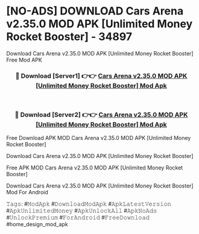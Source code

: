# [NO-ADS] DOWNLOAD Cars Arena v2.35.0 MOD APK [Unlimited Money Rocket Booster] - 34897
Download Cars Arena v2.35.0 MOD APK [Unlimited Money Rocket Booster] Free Mod APK

<div align="center">
<h3>🔴 Download [Server1] 👉👉 <a href="https://apk-comot.site?title=Cars_Arena_v2.35.0_MOD_APK_[Unlimited_Money_Rocket_Booster]">Cars Arena v2.35.0 MOD APK [Unlimited Money Rocket Booster] Mod Apk</a></h3><br>

<h3>🔴 Download [Server2] 👉👉 <a href="https://apk-comot.site?title=Cars_Arena_v2.35.0_MOD_APK_[Unlimited_Money_Rocket_Booster]">Cars Arena v2.35.0 MOD APK [Unlimited Money Rocket Booster] Mod Apk</a></h3>
</div>


Free Download APK MOD Cars Arena v2.35.0 MOD APK [Unlimited Money Rocket Booster]

Download Cars Arena v2.35.0 MOD APK [Unlimited Money Rocket Booster] 

Free APK MOD Cars Arena v2.35.0 MOD APK [Unlimited Money Rocket Booster] 

Download Cars Arena v2.35.0 MOD APK [Unlimited Money Rocket Booster] Mod For Android

𝚃𝚊𝚐𝚜: #𝙼𝚘𝚍𝙰𝚙𝚔 #𝙳𝚘𝚠𝚗𝚕𝚘𝚊𝚍𝙼𝚘𝚍𝙰𝚙𝚔 #𝙰𝚙𝚔𝙻𝚊𝚝𝚎𝚜𝚝𝚅𝚎𝚛𝚜𝚒𝚘𝚗 #𝙰𝚙𝚔𝚄𝚗𝚕𝚒𝚖𝚒𝚝𝚎𝚍𝙼𝚘𝚗𝚎𝚢 #𝙰𝚙𝚔𝚄𝚗𝚕𝚘𝚌𝚔𝙰𝚕𝚕 #𝙰𝚙𝚔𝙽𝚘𝙰𝚍𝚜 #𝚄𝚗𝚕𝚘𝚌𝚔𝙿𝚛𝚎𝚖𝚒𝚞𝚖 #𝙵𝚘𝚛𝙰𝚗𝚍𝚛𝚘𝚒𝚍 #𝙵𝚛𝚎𝚎𝙳𝚘𝚠𝚗𝚕𝚘𝚊𝚍 #home_design_mod_apk
